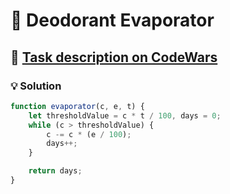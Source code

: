 # 📝 Deodorant Evaporator

## 🔗 [Task description on CodeWars](https://www.codewars.com/kata/5506b230a11c0aeab3000c1f)

### 💡 Solution

```javascript
function evaporator(c, e, t) {
    let thresholdValue = c * t / 100, days = 0;
    while (c > thresholdValue) {
        c -= c * (e / 100);
        days++;
    }

    return days;
}
```
